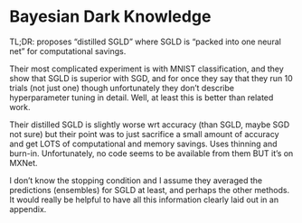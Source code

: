 # Bayesian Dark Knowledge

TL;DR: proposes “distilled SGLD” where SGLD is “packed into one neural net”  for
computational savings.

Their most complicated experiment is with MNIST classification, and they show
that SGLD is superior with SGD, and for once they say that they run 10 trials
(not just one) though unfortunately they don’t describe hyperparameter tuning in
detail.  Well, at least this is better than related work.

Their distilled SGLD is slightly worse wrt accuracy (than SGLD, maybe SGD not
sure) but their point was to just sacrifice a small amount of accuracy
and get LOTS of computational and memory savings. Uses thinning and burn-in.
Unfortunately, no code seems to be available from them BUT it’s on MXNet. 

I don’t know the stopping condition and I assume they averaged the predictions
(ensembles) for SGLD at least, and perhaps the other methods. It would really be
helpful to have all this information clearly laid out in an appendix.
